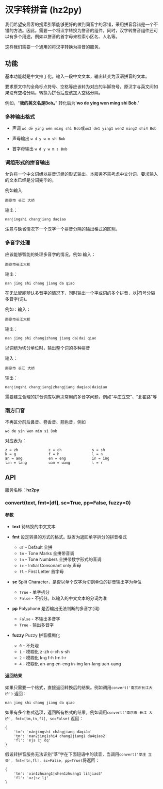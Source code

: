 # 汉字转拼音 (hz2py)

我们希望安居客的搜索引擎能够更好的做到同音字的容错，采用拼音容错是一个不错的方法。因此，需要一个将汉字转换为拼音的组件。同时，汉字转拼音组件还可以有多个用途，例如以拼音的首字母来检索小区名、人名等。

这样我们需要一个通用的将汉字转换为拼音的服务。

## 功能
基本功能就是中文拉丁化，输入一段中文文本，输出转变为汉语拼音的文本。

要求原文中的全角标点符号、空格等应该转为对应的半脚符号。原汉字与英文间如果没有空格分隔，转换为拼音后应该加入空格分隔。

例如，“**我的英文名是Bob。**” 转化后为'**wo de ying wen ming shi Bob.**'

### 多种输出格式

* 声调
    `wǒ dē yīng wén míng shì Bob`或`wo3 de1 ying1 wen2 ming2 shi4 Bob`

* 声母输出
    `w d y w m sh Bob`

* 首字母输出
    `w d y w m s Bob`

### 词组形式的拼音输出
允许将一个中文词组以拼音词组的形式输出。本服务不需考虑中文分词，要求输入的文本已经是分词完毕的。

例如输入

    南京市 长江 大桥
    
输出：
    
    nanjingshi changjiang daqiao

注意与缺省情况下一个汉字一个拼音分隔的输出格式的区别。

### 多音字处理
应该能够智能的处理多音字的情况，例如
输入：

    南京市长江大桥

输出：

    nan jing shi chang jiang da qiao

在无法智能辨认多音字的情况下，同时输出一个字或词的多个拼音，以|符号分隔多音字(词)。

例如：输入：

    南京市长江大桥

输出：

    nan jing shi chang|zhang jiang da|dai qiao

以词组为切分单位时，输出整个词的多种拼音

输入：

    南京市 长江 大桥
    
输出：
    
    nanjingshi changjiang|zhangjiang daqiao|daiqiao

需要建立合理的拼音词库以解决常用的多音字问题，例如“莘庄立交”、“北翟路”等

### 南方口音
不再区分前后鼻音、卷舌音、翘色音，例如

    wo de yin wen min si Bob

对应表为：

    z = zh              c = ch              s = sh
    k = g               f = h               l = n
    an = ang            en = eng            in = ing
    lan = lang          uan = uang          l = r


## API

服务名称：**hz2py**

### convert(text, fmt=[df], sc=True, pp=False, fuzzy=0) ###

#### 参数 ####

* **text**
    待转换的中文文本

* **fmt**
    设定转换的方式的格式。缺省为返回单字拆分的拼音格式

    * `df` - Default 全拼
    * `tm` - Tone Marks 全拼带音调
    * `tn` - Tone Numbers 全拼带数字形式的音调
    * `ic` - Initial Consonant only 声母
    * `fl` - First Letter 首字母

* **sc**
    Split Character，是否以单个汉字为切割单位的拼音输出字为单位
    * `True` - 单字拆分
    * `False` - 不拆分。以输入的中文文本的分词为准

* **pp**
    Polyphone 是否输出无法判断的多音字(词)
    * `False` - 不输出多音字
    * `True` - 输出多音字

* **fuzzy**
    Puzzy 拼音模糊化
    * `0` - 不处理
    * `1` - 模糊化 z-zh c-ch s-sh
    * `2` - 模糊化 k-g f-h l-n l-r
    * `4` - 模糊化 an-ang en-eng in-ing lan-lang uan-uang

#### 返回结果 ####
如果只需要一个格式，直接返回转换后的结果。例如调用`convert('南京市长江大桥')` 返回：

```
nan jing shi chang jiang da qiao
```
如果有多个格式选项，返回所有格式的结果。例如调用`convert('南京市 长江 大桥', fmt=[tm,tn,fl], sc=False)` 返回：

```
{
    'tm': 'nánjīngshì chángjīang dàqiáo'
    'tn': 'nan2jing1shi4 chang2jiang1 da4qiao2'
    'fl': 'njs cj dq'
}
```

假设转拼音服务无法识别“莘”字在下面短语中的读音，当调用`convert('莘庄 立交', fmt=[tn,fl], sc=False, pp=True)`将返回：

```
{
    'tn': 'xin1zhuang1|shen1zhuang1 li4jiao3'
    'fl': 'xz|sz lj'
}
```
